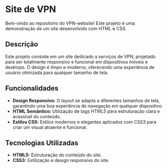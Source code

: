 # Site de VPN

Bem-vindo ao repositório do VPN-website! Este projeto é uma demonstração de um site desenvolvido com HTML e CSS.

## Descrição

Este projeto consiste em um site dedicado a serviços de VPN, projetado para ser totalmente responsivo e funcional em dispositivos móveis e desktops. O design é limpo e moderno, oferecendo uma experiência de usuário otimizada para qualquer tamanho de tela.

## Funcionalidades

- **Design Responsivo:** O layout se adapta a diferentes tamanhos de tela, garantindo uma boa experiência de navegação em qualquer dispositivo.
- **HTML Semântico:** Utilização de tags HTML5 para estruturação clara e acessível do conteúdo.
- **Estilos CSS:** Estilos modernos e elegantes aplicados com CSS3 para criar um visual atraente e funcional.

## Tecnologias Utilizadas

- **HTML5:** Estruturação do conteúdo do site.
- **CSS3:** Estilização e design responsivo do site.
